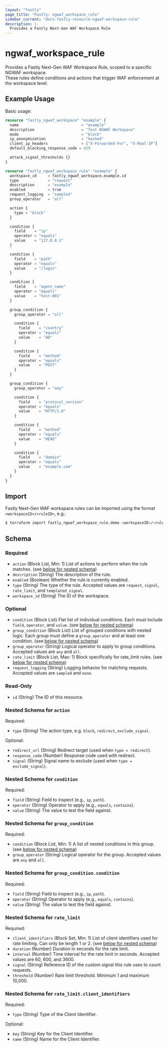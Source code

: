 ```yaml
---
layout: "fastly"
page_title: "Fastly: ngwaf_workspace_rule"
sidebar_current: "docs-fastly-resource-ngwaf-workspace-rule"
description: |-
  Provides a Fastly Next-Gen WAF Workspace Rule
---
```


# ngwaf_workspace_rule

Provides a Fastly Next-Gen WAF Workspace Rule, scoped to a specific NGWAF workspace.  
These rules define conditions and actions that trigger WAF enforcement at the workspace level.

## Example Usage

Basic usage:

```terraform
resource "fastly_ngwaf_workspace" "example" {
  name                            = "example"
  description                     = "Test NGWAF Workspace"
  mode                            = "block"
  ip_anonymization                = "hashed"
  client_ip_headers               = ["X-Forwarded-For", "X-Real-IP"]
  default_blocking_response_code = 429

  attack_signal_thresholds {}
}

resource "fastly_ngwaf_workspace_rule" "example" {
  workspace_id     = fastly_ngwaf_workspace.example.id
  type             = "request"
  description      = "example"
  enabled          = true
  request_logging  = "sampled"
  group_operator   = "all"

  action {
    type = "block"
  }

  condition {
    field    = "ip"
    operator = "equals"
    value    = "127.0.0.1"
  }

  condition {
    field    = "path"
    operator = "equals"
    value    = "/login"
  }

  condition {
    field    = "agent_name"
    operator = "equals"
    value    = "host-001"
  }

  group_condition {
    group_operator = "all"

    condition {
      field    = "country"
      operator = "equals"
      value    = "AD"
    }

    condition {
      field    = "method"
      operator = "equals"
      value    = "POST"
    }
  }

  group_condition {
    group_operator = "any"

    condition {
      field    = "protocol_version"
      operator = "equals"
      value    = "HTTP/1.0"
    }

    condition {
      field    = "method"
      operator = "equals"
      value    = "HEAD"
    }

    condition {
      field    = "domain"
      operator = "equals"
      value    = "example.com"
    }
  }
}
```

## Import

Fastly Next-Gen WAF workspace rules can be imported using the format `<workspaceID>/<ruleID>`, e.g.:

```sh
$ terraform import fastly_ngwaf_workspace_rule.demo <workspaceID>/<ruleID>
```

<!-- schema generated by tfplugindocs -->
## Schema

### Required

- `action` (Block List, Min: 1) List of actions to perform when the rule matches. (see [below for nested schema](#nestedblock--action))
- `description` (String) The description of the rule.
- `enabled` (Boolean) Whether the rule is currently enabled.
- `type` (String) The type of the rule. Accepted values are `request`, `signal`, `rate_limit`, and `templated_signal`.
- `workspace_id` (String) The ID of the workspace.

### Optional

- `condition` (Block List) Flat list of individual conditions. Each must include `field`, `operator`, and `value`. (see [below for nested schema](#nestedblock--condition))
- `group_condition` (Block List) List of grouped conditions with nested logic. Each group must define a `group_operator` and at least one condition. (see [below for nested schema](#nestedblock--group_condition))
- `group_operator` (String) Logical operator to apply to group conditions. Accepted values are `any` and `all`.
- `rate_limit` (Block List, Max: 1) Block specifically for rate_limit rules. (see [below for nested schema](#nestedblock--rate_limit))
- `request_logging` (String) Logging behavior for matching requests. Accepted values are `sampled` and `none`.

### Read-Only

- `id` (String) The ID of this resource.

<a id="nestedblock--action"></a>
### Nested Schema for `action`

Required:

- `type` (String) The action type, e.g. `block`, `redirect`, `exclude_signal`.

Optional:

- `redirect_url` (String) Redirect target (used when `type = redirect`).
- `response_code` (Number) Response code used with redirect.
- `signal` (String) Signal name to exclude (used when `type = exclude_signal`).


<a id="nestedblock--condition"></a>
### Nested Schema for `condition`

Required:

- `field` (String) Field to inspect (e.g., `ip`, `path`).
- `operator` (String) Operator to apply (e.g., `equals`, `contains`).
- `value` (String) The value to test the field against.


<a id="nestedblock--group_condition"></a>
### Nested Schema for `group_condition`

Required:

- `condition` (Block List, Min: 1) A list of nested conditions in this group. (see [below for nested schema](#nestedblock--group_condition--condition))
- `group_operator` (String) Logical operator for the group. Accepted values are `any` and `all`.

<a id="nestedblock--group_condition--condition"></a>
### Nested Schema for `group_condition.condition`

Required:

- `field` (String) Field to inspect (e.g., `ip`, `path`).
- `operator` (String) Operator to apply (e.g., `equals`, `contains`).
- `value` (String) The value to test the field against.



<a id="nestedblock--rate_limit"></a>
### Nested Schema for `rate_limit`

Required:

- `client_identifiers` (Block Set, Min: 1) List of client identifiers used for rate limiting. Can only be length 1 or 2. (see [below for nested schema](#nestedblock--rate_limit--client_identifiers))
- `duration` (Number) Duration in seconds for the rate limit.
- `interval` (Number) Time interval for the rate limit in seconds. Accepted values are 60, 600, and 3600.
- `signal` (String) Reference ID of the custom signal this rule uses to count requests.
- `threshold` (Number) Rate limit threshold. Minimum 1 and maximum 10,000.

<a id="nestedblock--rate_limit--client_identifiers"></a>
### Nested Schema for `rate_limit.client_identifiers`

Required:

- `type` (String) Type of the Client Identifier.

Optional:

- `key` (String) Key for the Client Identifier.
- `name` (String) Name for the Client Identifier.
